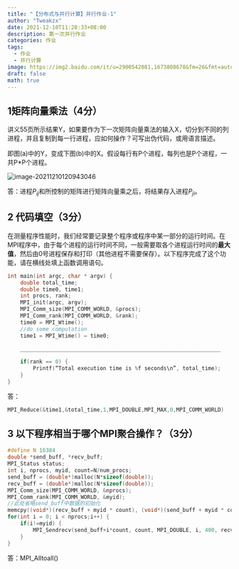 ```yaml
---
title: "【分布式与并行计算】并行作业-1"
author: "Tweakzx"
date: 2021-12-10T11:28:33+08:00
description: 第一次并行作业
categories: 作业
tags: 
  - 作业
  - 并行计算
image: https://img2.baidu.com/it/u=2900542081,1673808678&fm=26&fmt=auto
draft: false
math: true
---
```


## 1矩阵向量乘法（4分）

讲义55页所示结果Y，如果要作为下一次矩阵向量乘法的输入X，切分到不同的列进程，并且复制到每一行进程，应如何操作？可写出伪代码，或用语言描述。

即图(a)中的Y，变成下图(b)中的X。假设每行有P个进程，每列也是P个进程，一共P*P个进程。

![image-20211210120943046](https://cdn.jsdelivr.net/gh/Tweakzx/ImageHost@main/img/image-20211210120943046.png)

答：进程$P_{ij}$和所控制的矩阵进行矩阵向量乘之后，将结果存入进程$P_{ji}$。

## 2 代码填空（3分）

在测量程序性能时，我们经常要记录整个程序或程序中某一部分的运行时间。在MPI程序中，由于每个进程的运行时间不同，一般需要取各个进程运行时间的**最大值**，然后由0号进程保存和打印（其他进程不需要保存）。以下程序完成了这个功能，请在横线处填上函数调用语句。

```c++
int main(int argc, char * argv) {
	double total_time;
	double time0, time1;
	int procs, rank;
	MPI_init(argc, argv);
	MPI_Comm_size(MPI_COMM_WORLD, &procs);
	MPI_Comm_rank(MPI_COMM_WORLD, &rank);
	time0 = MPI_Wtime();
	//do some computation
	time1 = MPI_Wtime() – time0;

	_______________________________________________________________
        
	if(rank == 0) {
		Printf(“Total execution time is %f seconds\n”, total_time);
	}
}
```

答：

```c++
MPI_Reduce(&time1,&total_time,1,MPI_DOUBLE,MPI_MAX,0,MPI_COMM_WORLD)
```

## 3 以下程序相当于哪个MPI聚合操作？（3分）

```c++
#define N 16384
double *send_buff, *recv_buff;
MPI_Status status;
int i, nprocs, myid, count=N/num_procs;
send_buff = (double*)malloc(N*sizeof(double));
recv_buff = (double*)malloc(N*sizeof(double));
MPI_Comm_size(MPI_COMM_WORLD, &nprocs);
MPI_Comm_rank(MPI_COMM_WORLD, &myid);
//此处省略send_buff中数据的初始化
memcpy((void*)(recv_buff + myid * count), (void*)(send_buff + myid * count), count*sizeof(double));
for(int i = 0; i < nprocs;i++) {
    if(i!=myid) {
		MPI_Sendrecv(send_buff+i*count, count, MPI_DOUBLE, i, 400, recv_buff+i*count, count, MPI_DOUBLE, i, 400, MPI_COMM_WORLD, &status);
	}
}

```

答：MPI_Alltoall()
